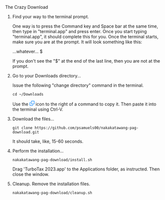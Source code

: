 The Crazy Download

1. Find your way to the terminal prompt.

   One way is to press the Command key and Space bar at the same time, then type in "terminal.app" and press enter.
   Once you start typing "terminal.app", it should complete this for you.  Once the terminal starts, make sure you
   are at the prompt.  It will look something like this:

   ...whatever... $

   If you don't see the "$" at the end of the last line, then you are not at the prompt.

2. Go to your Downloads directory...

   Issue the following "change directory" command in the terminal.

       cd ~/Downloads

   Use the <svg height="16" viewBox="0 0 16 16" width="16" fill="dodgerblue">
       <path d="M0 6.75C0 5.784.784 5 1.75 5h1.5a.75.75 0 0 1 0 1.5h-1.5a.25.25 0 0 0-.25.25v7.5c0 .138.112.25.25.25h7.5a.25.25 0 0 0 .25-.25v-1.5a.75.75 0 0 1 1.5 0v1.5A1.75 1.75 0 0 1 9.25 16h-7.5A1.75 1.75 0 0 1 0 14.25Z"></path><path d="M5 1.75C5 .784 5.784 0 6.75 0h7.5C15.216 0 16 .784 16 1.75v7.5A1.75 1.75 0 0 1 14.25 11h-7.5A1.75 1.75 0 0 1 5 9.25Zm1.75-.25a.25.25 0 0 0-.25.25v7.5c0 .138.112.25.25.25h7.5a.25.25 0 0 0 .25-.25v-7.5a.25.25 0 0 0-.25-.25Z"></path>
   </svg> icon to the right of a command to copy it.  Then paste it into the terminal using Ctrl-V.

3. Download the files...

       git clone https://github.com/psamuels00/nakakatawang-pag-download.git

   It should take, like, 15-60 seconds.

4. Perform the installation...

       nakakatawang-pag-download/install.sh

   Drag 'TurboTax 2023.app' to the Applications folder, as instructed.
   Then close the window.

5. Cleanup.  Remove the installation files.

       nakakatawang-pag-download/cleanup.sh

